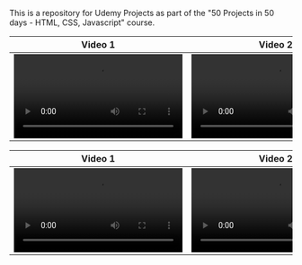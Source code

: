 This is a repository for Udemy Projects as part of the "50 Projects in 50 days - HTML, CSS, Javascript" course.

| Video 1 |             Video 2 |    
| ------------- | ------------- | 
| <video src="https://user-images.githubusercontent.com/106411997/204444230-565026a6-cb37-4c9b-910c-51700f56b55e.mov"> | <video src="https://user-images.githubusercontent.com/106411997/204444230-565026a6-cb37-4c9b-910c-51700f56b55e.mov">|


| Video 1  | Video 2 |
| ------------- | ------------- |
| <video src="https://user-images.githubusercontent.com/106411997/204444230-565026a6-cb37-4c9b-910c-51700f56b55e.mov">  | <video src="https://user-images.githubusercontent.com/106411997/204444230-565026a6-cb37-4c9b-910c-51700f56b55e.mov">





